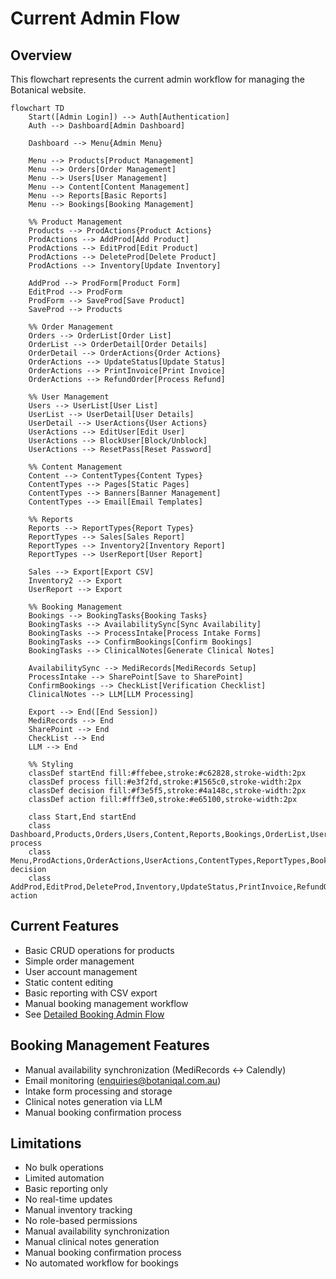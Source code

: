 # Current Admin Flow

## Overview
This flowchart represents the current admin workflow for managing the Botanical website.

```mermaid
flowchart TD
    Start([Admin Login]) --> Auth[Authentication]
    Auth --> Dashboard[Admin Dashboard]
    
    Dashboard --> Menu{Admin Menu}
    
    Menu --> Products[Product Management]
    Menu --> Orders[Order Management]
    Menu --> Users[User Management]
    Menu --> Content[Content Management]
    Menu --> Reports[Basic Reports]
    Menu --> Bookings[Booking Management]
    
    %% Product Management
    Products --> ProdActions{Product Actions}
    ProdActions --> AddProd[Add Product]
    ProdActions --> EditProd[Edit Product]
    ProdActions --> DeleteProd[Delete Product]
    ProdActions --> Inventory[Update Inventory]
    
    AddProd --> ProdForm[Product Form]
    EditProd --> ProdForm
    ProdForm --> SaveProd[Save Product]
    SaveProd --> Products
    
    %% Order Management
    Orders --> OrderList[Order List]
    OrderList --> OrderDetail[Order Details]
    OrderDetail --> OrderActions{Order Actions}
    OrderActions --> UpdateStatus[Update Status]
    OrderActions --> PrintInvoice[Print Invoice]
    OrderActions --> RefundOrder[Process Refund]
    
    %% User Management
    Users --> UserList[User List]
    UserList --> UserDetail[User Details]
    UserDetail --> UserActions{User Actions}
    UserActions --> EditUser[Edit User]
    UserActions --> BlockUser[Block/Unblock]
    UserActions --> ResetPass[Reset Password]
    
    %% Content Management
    Content --> ContentTypes{Content Types}
    ContentTypes --> Pages[Static Pages]
    ContentTypes --> Banners[Banner Management]
    ContentTypes --> Email[Email Templates]
    
    %% Reports
    Reports --> ReportTypes{Report Types}
    ReportTypes --> Sales[Sales Report]
    ReportTypes --> Inventory2[Inventory Report]
    ReportTypes --> UserReport[User Report]
    
    Sales --> Export[Export CSV]
    Inventory2 --> Export
    UserReport --> Export
    
    %% Booking Management
    Bookings --> BookingTasks{Booking Tasks}
    BookingTasks --> AvailabilitySync[Sync Availability]
    BookingTasks --> ProcessIntake[Process Intake Forms]
    BookingTasks --> ConfirmBookings[Confirm Bookings]
    BookingTasks --> ClinicalNotes[Generate Clinical Notes]
    
    AvailabilitySync --> MediRecords[MediRecords Setup]
    ProcessIntake --> SharePoint[Save to SharePoint]
    ConfirmBookings --> CheckList[Verification Checklist]
    ClinicalNotes --> LLM[LLM Processing]
    
    Export --> End([End Session])
    MediRecords --> End
    SharePoint --> End
    CheckList --> End
    LLM --> End
    
    %% Styling
    classDef startEnd fill:#ffebee,stroke:#c62828,stroke-width:2px
    classDef process fill:#e3f2fd,stroke:#1565c0,stroke-width:2px
    classDef decision fill:#f3e5f5,stroke:#4a148c,stroke-width:2px
    classDef action fill:#fff3e0,stroke:#e65100,stroke-width:2px
    
    class Start,End startEnd
    class Dashboard,Products,Orders,Users,Content,Reports,Bookings,OrderList,UserList,MediRecords,SharePoint process
    class Menu,ProdActions,OrderActions,UserActions,ContentTypes,ReportTypes,BookingTasks decision
    class AddProd,EditProd,DeleteProd,Inventory,UpdateStatus,PrintInvoice,RefundOrder,AvailabilitySync,ProcessIntake,ConfirmBookings,ClinicalNotes,CheckList,LLM action
```

## Current Features
- Basic CRUD operations for products
- Simple order management
- User account management
- Static content editing
- Basic reporting with CSV export
- Manual booking management workflow
- See [Detailed Booking Admin Flow](./booking-admin-flow.md)

## Booking Management Features
- Manual availability synchronization (MediRecords ↔ Calendly)
- Email monitoring (enquiries@botaniqal.com.au)
- Intake form processing and storage
- Clinical notes generation via LLM
- Manual booking confirmation process

## Limitations
- No bulk operations
- Limited automation
- Basic reporting only
- No real-time updates
- Manual inventory tracking
- No role-based permissions
- Manual availability synchronization
- Manual clinical notes generation
- Manual booking confirmation process
- No automated workflow for bookings